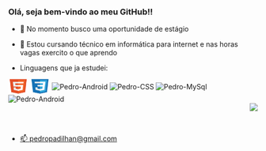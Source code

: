 ### Olá, seja bem-vindo ao meu GitHub!!

- 🔭 No momento busco uma oportunidade de estágio
- 🌱 Estou cursando técnico em informática para internet e nas horas vagas exercito o que aprendo


- Linguagens que ja estudei:

  
<div style="display: inline_block">
  <img align="center" alt="Pedro-HTML" height="30" width="40" src="https://raw.githubusercontent.com/devicons/devicon/master/icons/html5/html5-original.svg">
  <img align="center" alt="Pedro-CSS" height="30" width="40" src="https://raw.githubusercontent.com/devicons/devicon/master/icons/css3/css3-original.svg">
  <img align="center" alt="Pedro-Android" height="30" width="40"  src="https://cdn.jsdelivr.net/gh/devicons/devicon/icons/javascript/javascript-original.svg" />
  <img align="center" alt="Pedro-CSS" height="30" width="40" src="https://cdn.jsdelivr.net/gh/devicons/devicon/icons/java/java-plain-wordmark.svg" />
  <img align="center" alt="Pedro-MySql" height="30" width="40"  src="https://cdn.jsdelivr.net/gh/devicons/devicon/icons/mysql/mysql-original-wordmark.svg" />
  <img align="center" alt="Pedro-Android" height="30" width="40"  src="https://cdn.jsdelivr.net/gh/devicons/devicon/icons/android/android-original.svg" />
</div>

<div align="right">
  <a href="https://github.com/pedropadilhan">
  <img height="180em" align= "right" src="https://github-readme-stats.vercel.app/api/top-langs/?username=pedropadilhan&layout=compact&langs_count=7&theme=dark"/>
</div>
  
  
  
  <br><br>
  - 📫 pedropadilhan@gmail.com
